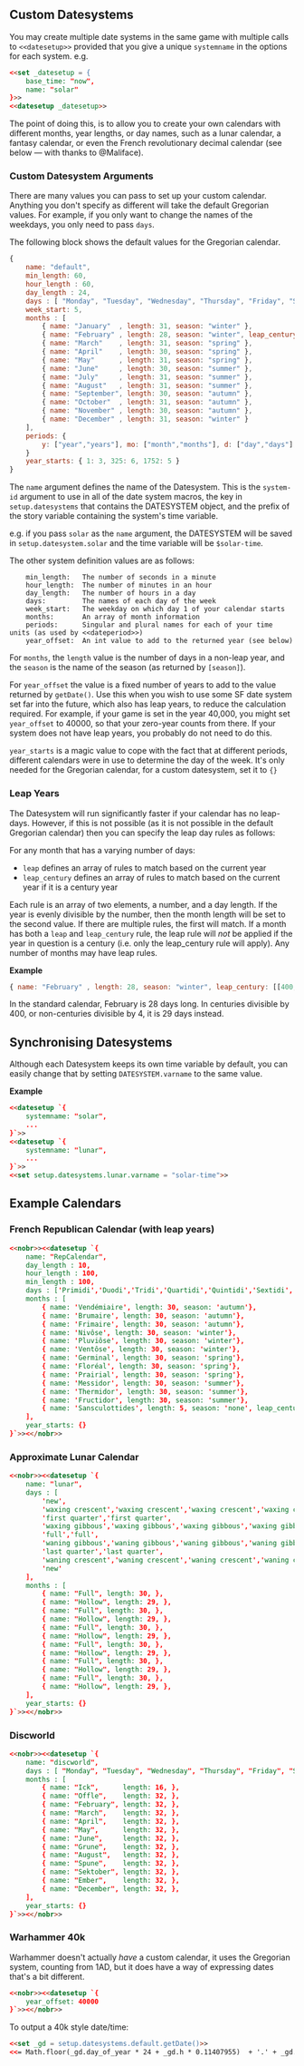 ## Custom Datesystems

You may create multiple date systems in the same game with multiple calls to `<<datesetup>>` provided that you give a unique `systemname` in the options for each system. e.g.

```html
<<set _datesetup = {
    base_time: "now",
    name: "solar"
}>>
<<datesetup _datesetup>>
```

The point of doing this, is to allow you to create your own calendars with different months, year lengths, or day names, such as a lunar calendar, a fantasy calendar, or even the French revolutionary decimal calendar (see below — with thanks to @Maliface).

### Custom Datesystem Arguments

There are many values you can pass to set up your custom calendar. Anything you don't specify as different will take the default Gregorian values. For example, if you only want to change the names of the weekdays, you only need to pass `days`.

The following block shows the default values for the Gregorian calendar.

```js
{
    name: "default",
    min_length: 60,
    hour_length : 60,
    day_length : 24,
    days : [ "Monday", "Tuesday", "Wednesday", "Thursday", "Friday", "Saturday", "Sunday"],
    week_start: 5,
    months : [
        { name: "January"  , length: 31, season: "winter" }, 
        { name: "February" , length: 28, season: "winter", leap_century: [[400,29]], leap: [[4,29]] }, 
        { name: "March"    , length: 31, season: "spring" }, 
        { name: "April"    , length: 30, season: "spring" }, 
        { name: "May"      , length: 31, season: "spring" }, 
        { name: "June"     , length: 30, season: "summer" }, 
        { name: "July"     , length: 31, season: "summer" }, 
        { name: "August"   , length: 31, season: "summer" }, 
        { name: "September", length: 30, season: "autumn" }, 
        { name: "October"  , length: 31, season: "autumn" }, 
        { name: "November" , length: 30, season: "autumn" }, 
        { name: "December" , length: 31, season: "winter" }
    ],
    periods: { 
        y: ["year","years"], mo: ["month","months"], d: ["day","days"], h: ["hour","hours"], m: ["minute","minutes"], s: ["second","seconds"]
    }
    year_starts: { 1: 3, 325: 6, 1752: 5 }
}
```
The `name` argument defines the name of the Datesystem. This is the `system-id` argument to use in all of the date system macros, the key in `setup.datesystems` that contains the DATESYSTEM object, and the prefix of the story variable containing the system's time variable. 

e.g. if you pass `solar` as the `name` argument, the DATESYSTEM will be saved in `setup.datesystem.solar` and the time variable will be `$solar-time`.

The other system definition values are as follows:

```
    min_length:   The number of seconds in a minute
    hour_length:  The number of minutes in an hour
    day_length:   The number of hours in a day
    days:         The names of each day of the week
    week_start:   The weekday on which day 1 of your calendar starts
    months:       An array of month information
    periods:      Singular and plural names for each of your time units (as used by <<dateperiod>>)
    year_offset:  An int value to add to the returned year (see below)
```

For `months`, the `length` value is the number of days in a non-leap year, and the `season` is the name of the season (as returned by `[season]`).

For `year_offset` the value is a fixed number of years to add to the value returned by `getDate()`. Use this when you wish to use some SF date system set far into the future, which also has leap years, to reduce the calculation required. For example, if your game is set in the year 40,000, you might set `year_offset` to 40000, so that your zero-year counts from there. If your system does not have leap years, you probably do not need to do this.

`year_starts` is a magic value to cope with the fact that at different periods, different calendars were in use to determine the day of the week. It's only needed for the Gregorian calendar, for a custom datesystem, set it to `{}`

### Leap Years

The Datesystem will run significantly faster if your calendar has no leap-days. However, if this is not possible (as it is not possible in the default Gregorian calendar) then you can specify the leap day rules as follows:

For any month that has a varying number of days:

* `leap` defines an array of rules to match based on the current year
* `leap_century` defines an array of rules to match based on the current year if it is a century year

Each rule is an array of two elements, a number, and a day length. If the year is evenly divisible by the number, then the month length will be set to the second value. If there are multiple rules, the first will match. If a month has both a `leap` and `leap_century` rule, the leap rule will *not* be applied if the year in question is a century (i.e. only the leap_century rule will apply). Any number of months may have leap rules.

**Example**
```js
{ name: "February" , length: 28, season: "winter", leap_century: [[400,29]], leap: [[4,29]] }
```
In the standard calendar, February is 28 days long. In centuries divisible by 400, or non-centuries divisible by 4, it is 29 days instead.

## Synchronising Datesystems

Although each Datesystem keeps its own time variable by default, you can easily change that by setting `DATESYSTEM.varname` to the same value. 

**Example**
```html
<<datesetup `{
    systemname: "solar",
    ...
}`>>
<<datesetup `{
    systemname: "lunar",
    ...
}`>>
<<set setup.datesystems.lunar.varname = "solar-time">>
```

## Example Calendars
### French Republican Calendar (with leap years)
```html
<<nobr>><<datesetup `{
    name: "RepCalendar",
    day_length : 10,
    hour_length : 100,
    min_length : 100,
    days : ['Primidi','Duodi','Tridi','Quartidi','Quintidi','Sextidi','Septidi','Octidi','Nonidi','Décadi'],
    months : [
        { name: 'Vendémiaire', length: 30, season: 'autumn'}, 
        { name: 'Brumaire', length: 30, season: 'autumn'}, 
        { name: 'Frimaire', length: 30, season: 'autumn'},
        { name: 'Nivôse', length: 30, season: 'winter'}, 
        { name: 'Pluviôse', length: 30, season: 'winter'}, 
        { name: 'Ventôse', length: 30, season: 'winter'}, 
        { name: 'Germinal', length: 30, season: 'spring'}, 
        { name: 'Floréal', length: 30, season: 'spring'}, 
        { name: 'Prairial', length: 30, season: 'spring'}, 
        { name: 'Messidor', length: 30, season: 'summer'}, 
        { name: 'Thermidor', length: 30, season: 'summer'}, 
        { name: 'Fructidor', length: 30, season: 'summer'}, 
        { name: 'Sansculottides', length: 5, season: 'none', leap_century: [[400,6]], leap: [[4,6]]}
    ],
    year_starts: {}
}`>><</nobr>>
```
### Approximate Lunar Calendar
```html
<<nobr>><<datesetup `{
    name: "lunar",
    days : [
        'new',
        'waxing crescent','waxing crescent','waxing crescent','waxing crescent','waxing crescent',
        'first quarter','first quarter',
        'waxing gibbous','waxing gibbous','waxing gibbous','waxing gibbous','waxing gibbous',
        'full','full',
        'waning gibbous','waning gibbous','waning gibbous','waning gibbous','waning gibbous',
        'last quarter','last quarter',
        'waning crescent','waning crescent','waning crescent','waning crescent','waning crescent',
        'new'
    ],
    months : [
        { name: "Full", length: 30, },
        { name: "Hollow", length: 29, },
        { name: "Full", length: 30, },
        { name: "Hollow", length: 29, },
        { name: "Full", length: 30, },
        { name: "Hollow", length: 29, },
        { name: "Full", length: 30, },
        { name: "Hollow", length: 29, },
        { name: "Full", length: 30, },
        { name: "Hollow", length: 29, },
        { name: "Full", length: 30, },
        { name: "Hollow", length: 29, },
    ],
    year_starts: {}
}`>><</nobr>>
```
### Discworld
```html
<<nobr>><<datesetup `{
    name: "discworld",
    days : [ "Monday", "Tuesday", "Wednesday", "Thursday", "Friday", "Saturday", "Sunday", "Octday" ],
    months : [
        { name: "Ick",      length: 16, },
        { name: "Offle",    length: 32, },
        { name: "February", length: 32, },
        { name: "March",    length: 32, },
        { name: "April",    length: 32, },
        { name: "May",      length: 32, },
        { name: "June",     length: 32, },
        { name: "Grune",    length: 32, },
        { name: "August",   length: 32, },
        { name: "Spune",    length: 32, },
        { name: "Sektober", length: 32, },
        { name: "Ember",    length: 32, },
        { name: "December", length: 32, },
    ],
    year_starts: {}
}`>><</nobr>>
```

### Warhammer 40k

Warhammer doesn't actually *have* a custom calendar, it uses the Gregorian system, counting from 1AD, but it does have a way of expressing dates that's a bit different.
```html
<<nobr>><<datesetup `{
    year_offset: 40000
}`>><</nobr>>
```
To output a 40k style date/time:
```html
<<set _gd = setup.datesystems.default.getDate()>>
<<= Math.floor(_gd.day_of_year * 24 + _gd.h * 0.11407955)  + '.' + _gd.Y.toString().substring(3).padStart(3,'0') +'.M' +  (_gd.year_mil + 1)>>
```